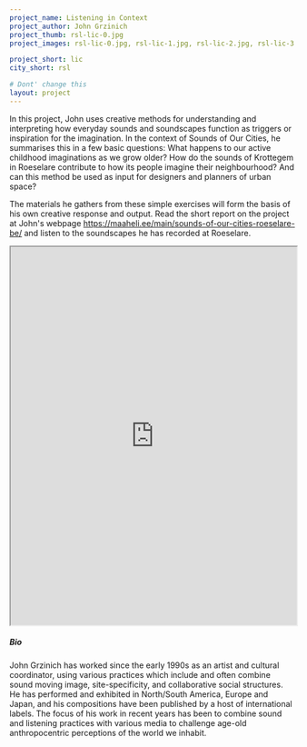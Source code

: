 ```yaml
---
project_name: Listening in Context
project_author: John Grzinich
project_thumb: rsl-lic-0.jpg
project_images: rsl-lic-0.jpg, rsl-lic-1.jpg, rsl-lic-2.jpg, rsl-lic-3.jpg

project_short: lic
city_short: rsl

# Dont' change this
layout: project
---
```


In this project, John uses creative methods for understanding and interpreting how everyday sounds and soundscapes function as triggers or inspiration for the imagination. In the context of Sounds of Our Cities, he summa­rises this in a few basic questions: What happens to our active childhood imaginations as we grow older? How do the sounds of Krottegem in Roe­selare contribute to how its people imagine their neighbourhood? And can this method be used as input for designers and planners of urban space?

The materials he gathers from these simple exer­cises will form the basis of his own creative res­ponse and output. Read the short report on the project at John's webpage <https://maaheli.ee/main/sounds-of-our-cities-roeselare-be/> and listen to the soundscapes he has recorded at Roe­selare.

<iframe width="100%" height="666" src="https://aporee.org/maps/work/projects.php?project=soocroeselare"></iframe>

####

##### Bio
John Grzinich has worked since the early 1990s as an artist and cultural coordinator, using various practices which include and often combine sound moving image, site-specificity, and collaborative social structures. He has performed and exhibited in North/South America, Europe and Japan, and his compositions have been published by a host of international labels. The focus of his work in recent years has been to combine sound and listening practices with various media to challenge age-old anthropocentric perceptions of the world we inhabit. 

